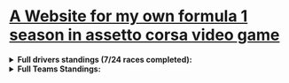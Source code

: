 # <a href="itsmjavad.github.io/f1-2026">A Website for my own formula 1 season in assetto corsa video game</a>
<details>
  <summary><strong>Full drivers standings (7/24 races completed):</strong></summary>
      1. Me (Ferrari)  289<sub>Pts</sub><br>
      2. Leclerc (Ferrari)  195<sub>Pts</sub><br>
      3. Hamilton (Mercedes)  162<sub>Pts</sub><br>
      4. Verstappen (Redbull)  120<sub>Pts</sub><br>
      5. Norris (Mclaren)  104<sub>Pts</sub><br>
      6. Piastri (Mclaren)  81<sub>Pts</sub><br>
      7. Bottas (Mercedes)  81<sub>Pts</sub><br>
      8. Hulkenberg (Sauber)  77<sub>Pts</sub><br>
      9. Bortoleto (Sauber)  60<sub>Pts</sub><br>
      10. Perez (Redbull)  48<sub>Pts</sub>
</details>
<details>
  <summary><strong>Full Teams Standings:</strong></summary>
    1. Ferrari ---> 484<sub>Pts</sub><br>
    2. Mercedes ---> 243<sub>Pts</sub><br>
    3. Mclaren ---> 185<sub>Pts</sub><br>
    4. Redbull ---> 168<sub>Pts</sub><br>
    5. Sauber ---> 137<sub>Pts</sub>
</details>
